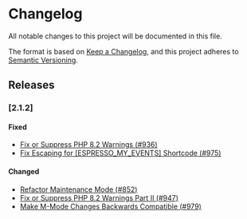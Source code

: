 # Changelog
All notable changes to this project will be documented in this file.

The format is based on [Keep a Changelog](https://keepachangelog.com/en/1.0.0/),
and this project adheres to [Semantic Versioning](https://semver.org/spec/v2.0.0.html).

## Releases

### [2.1.2]

#### Fixed
 - [Fix or Suppress PHP 8.2 Warnings (#936)](https://github.com/eventespresso/cafe/pull/936)
 - [Fix Escaping for [ESPRESSO_MY_EVENTS] Shortcode (#975)](https://github.com/eventespresso/cafe/pull/975)

#### Changed
 - [Refactor Maintenance Mode (#852)](https://github.com/eventespresso/cafe/pull/852)
 - [Fix or Suppress PHP 8.2 Warnings Part II (#947)](https://github.com/eventespresso/cafe/pull/947)
 - [Make M-Mode Changes Backwards Compatible (#979)](https://github.com/eventespresso/cafe/pull/979)
